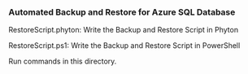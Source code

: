 ### Automated Backup and Restore for Azure SQL Database

RestoreScript.phyton: Write the Backup and Restore Script in Phyton

RestoreScript.ps1: Write the Backup and Restore Script in PowerShell

Run commands in this directory.
